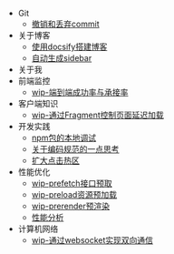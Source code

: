 - Git
  - [撤销和丢弃commit](/docs/Git/撤销和丢弃commit.md)
- 关于博客
  - [使用docsify搭建博客](/docs/关于博客/使用docsify搭建博客.md)
  - [自动生成sidebar](/docs/关于博客/自动生成sidebar.md)
- 关于我
- 前端监控
  - [wip-端到端成功率与承接率](/docs/前端监控/wip-端到端成功率与承接率.md)
- 客户端知识
  - [wip-通过Fragment控制页面延迟加载](/docs/客户端知识/wip-通过Fragment控制页面延迟加载.md)
- 开发实践
  - [npm包的本地调试](/docs/开发实践/npm包的本地调试.md)
  - [关于编码规范的一点思考](/docs/开发实践/关于编码规范的一点思考.md)
  - [扩大点击热区](/docs/开发实践/扩大点击热区.md)
- 性能优化
  - [wip-prefetch接口预取](/docs/性能优化/wip-prefetch接口预取.md)
  - [wip-preload资源预加载](/docs/性能优化/wip-preload资源预加载.md)
  - [wip-prerender预渲染](/docs/性能优化/wip-prerender预渲染.md)
  - [性能分析](/docs/性能优化/性能分析.md)
- 计算机网络
  - [wip-通过websocket实现双向通信](/docs/计算机网络/wip-通过websocket实现双向通信.md)